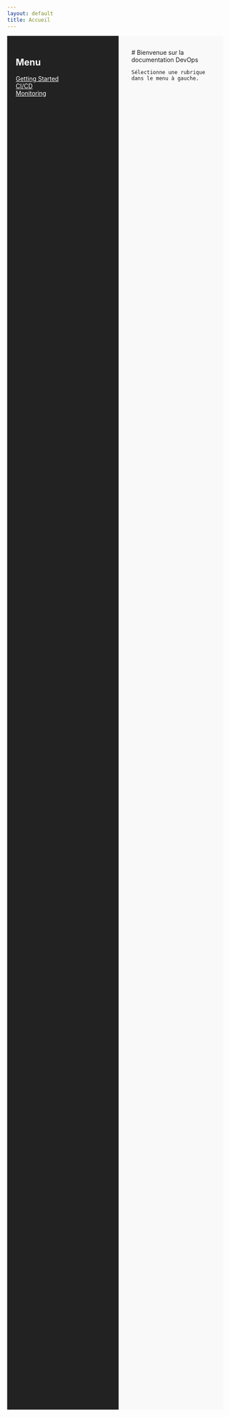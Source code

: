 ```yaml
---
layout: default
title: Accueil
---
```


<div style="display: flex; min-height: 80vh;">
  <nav style="width: 220px; background: #222; color: #fff; padding: 20px;">
    <h2>Menu</h2>
    <ul style="list-style: none; padding: 0;">
      <li><a href="/getting-started" style="color: #fff;">Getting Started</a></li>
      <li><a href="/cicd/summary" style="color: #fff;">CI/CD</a></li>
      <li><a href="/monitoring/summary" style="color: #fff;">Monitoring</a></li>
    </ul>
  </nav>
  <main style="flex: 1; padding: 30px; background: #f9f9f9;">
    # Bienvenue sur la documentation DevOps

    Sélectionne une rubrique dans le menu à gauche.
  </main>
</div>